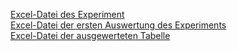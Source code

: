 [Excel-Datei des Experiment](Experiment_HA_Ambiguität_Erichsmeier.xlsx)    
[Excel-Datei der ersten Auswertung des Experiments](ALT_Auswertung_Ambiguität.xlsx)  
[Excel-Datei der ausgewerteten Tabelle](ausgewertete_tabelle.xlsx)
